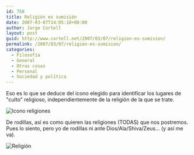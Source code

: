 ```yaml
---
id: 758
title: Religión es sumisión
date: 2007-03-07T14:05:10+00:00
author: Jorge Cortell
layout: post
guid: http://www.cortell.net/2007/03/07/religion-es-sumision/
permalink: /2007/03/07/religion-es-sumision/
categories:
  - Filosofí­a
  - General
  - Otras cosas
  - Personal
  - Sociedad y polí­tica
---
```

Eso es lo que se deduce del icono elegido para identificar los lugares de "culto" religioso, independientemente de la religión de la que se trate.

![Icono religiones](http://farm1.static.flickr.com/131/412462296_a4de4a0426.jpg?v=0 "Icono religiones")

De rodillas, así­ es como quieren las religiones (TODAS) que nos postremos. Pues lo siento, pero yo de rodillas ni ante Dios/Ala/Shiva/Zeus... (y así­ me va).

![Religión](http://img179.imageshack.us/img179/2657/evolutionofreligionyu7.gif "Religión")